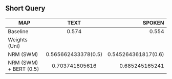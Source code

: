 ## Short Query
MAP           | TEXT  | SPOKEN |
--------------|:-----:|-----:|
Baseline    | 0.574 | 0.554 |
Weights (Uni)| | |
NRM (SWM)| 0.565662433378(0.5) | 0.545264361817(0.6) |
NRM (SWM) + BERT (0.5) |0.703741805616 | 0.685245165241 |
